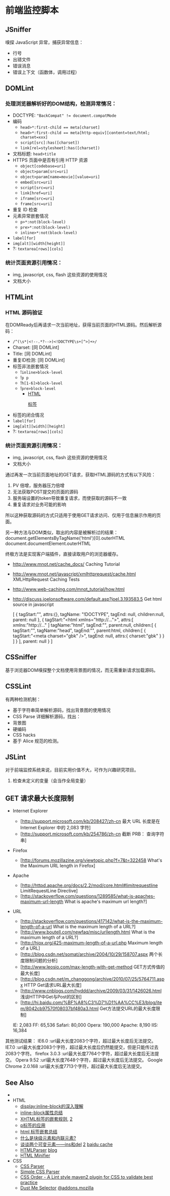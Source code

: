 
# 前端监控脚本

## JSniffer

嗅探 JavaScript 异常，捕获异常信息：
* 行号
* 出错文件
* 错误消息
* 错误上下文（函数体，调用过程）


## DOMLint

### 处理浏览器解析好的DOM结构，检测异常情况：

* DOCTYPE: `"BackCompat" != document.compatMode`
* 编码
    * `head>*:first-child == meta[charset]`
    * `head>*:first-child == meta[http-equiv][content=text/html; charset=xxx]`
    * `script[src]:has([charset])`
    * `link[rel=stylesheet]:has([charset])`
* 文档标题: `head>title`
* HTTPS 页面中是否有引用 HTTP 资源
    * `object[codebase=uri]`
    * `object>param[src=uri]`
    * `object>param[name=movie][value=uri]`
    * `embed[src=uri]`
    * `script[src=uri]`
    * `link[href=uri]`
    * `iframe[src=uri]`
    * `frame[src=uri]`
* 重复 ID 检查
* 元素异常嵌套情况
    * `p>*:not(block-level)`
    * `pre>*:not(block-level)`
    * `inline>*:not(block-level)`
* `label[for]`
* `img[alt][width[height]]`
* ?: `textarea[rows][cols]`

### 统计页面资源引用情况：
* img, javascript, css, flash 这些资源的使用情况
* 文档大小


## HTMLint

### HTML 源码验证

在DOMReady后再请求一次当前地址，获得当前页面的HTML源码。然后解析源码：

* `/^(\s*|<!--.*?-->)<!DOCTYPE\s+[^>]+>/`
* Charset: [同 DOMLint]
* Title: [同 DOMLint]
* 重复ID检测: [同 DOMLint]
* 标签非法嵌套情况
    * !`inline>block-level`
    * !`p p`
    * !`h[1-6]>block-level`
    * !`pre>block-level`
        * [HTML <pre> 标签](http://www.w3school.com.cn/tags/tag_pre.asp)
* 标签的闭合情况
* `label[for]`
* `img[alt][width][height]`
* ?: `textarea[rows][cols]`

### 统计页面资源引用情况：
* img, javascript, css, flash 这些资源的使用情况
* 文档大小

通过再发一次当前页面地址的GET请求，获取HTML源码的方式有以下风险：
1. PV 倍增，服务器压力倍增
2. 无法获取POST提交的页面的源码
3. 服务端设置的token导致重复请求，而使获取的源码不一致
4. 重复请求对业务可能的影响

所以这种获取源码的方式只适用于使用GET请求访问、仅用于信息展示作用的页面。

另一种方法与DOM类似，取出的内容是被解析过的结果：
document.getElementsByTagName('html')[0].outerHTML
document.documentElement.outerHTML

终极方法是实现客户端插件，直接读取用户的浏览器缓存。
* http://www.mnot.net/cache_docs/ Caching Tutorial
* http://www.mnot.net/javascript/xmlhttprequest/cache.html XMLHttpRequest Caching Tests
* http://www.web-caching.com/mnot_tutorial/how.html
* http://discuss.joelonsoftware.com/default.asp?joel.3.193583.5 Get html source in javascript

    [
        {
            tagStart:"<!DOCTYPE html>",
            attrs:{},
            tagName: "!DOCTYPE",
            tagEnd: null,
            children:null,
            parent: null
        },
        {
            tagStart:"<html xmlns=\"http://...\">",
            attrs:[
                xmlns:"http://..."
            ]
            tagName:"html",
            tagEnd:"</html>",
            parent:null,
            children:[
                {
                    tagStart:"<head>",
                    tagName:"head",
                    tagEnd:"</head>",
                    parent:html,
                    children:[
                        {
                            tagStart:"<meta charset=\"gbk\" />",
                            tagEnd: null,
                            attrs:{
                                charset:"gbk"
                            }
                        }
                    ]
                }
            ],
            parent: null
        }
    ]


## CSSniffer

基于浏览器DOM嗅探整个文档使用背景图的情况，而无需重新请求加载源码。


## CSSLint

有两种检测机制：
* 基于字符串简单解析源码，找出背景图的使用情况
* CSS Parse 详细解析源码，找出：
* 背景图
* 硬编码
* CSS hacks
* 基于 Alice 规范的检测。


## JSLint

对于前端监控系统来说，目前实用价值不大，可作为兴趣研究项目。

1. 检查未定义的变量（会当作全局变量）


## GET 请求最大长度限制
* Internet Explorer
    * [http://support.microsoft.com/kb/208427/zh-cn 最大 URL 长度是在 Internet Explorer 中的 2,083 字符]
    * [http://support.microsoft.com/kb/254786/zh-cn 截断 PRB： 查询字符串]
* Firefox
    * [http://forums.mozillazine.org/viewtopic.php?f=7&t=322458 What's the Maximum URL length in Firefox]
* Apache
    * [http://httpd.apache.org/docs/2.2/mod/core.html#limitrequestline LimitRequestLine Directive]
    * [http://stackoverflow.com/questions/1289585/what-is-apaches-maximum-url-length What is apache's maximum url length?]
* URL
    * [http://stackoverflow.com/questions/417142/what-is-the-maximum-length-of-a-url What is the maximum length of a URL?]
    * [http://www.boutell.com/newfaq/misc/urllength.html What is the maximum length of a URL?]
    * [http://hiox.org/425-maximum-length-of-a-url.php Maximum length of a URL]
    * [http://blog.csdn.net/somat/archive/2004/10/29/158707.aspx 两个长度限制问题的分析]
    * [http://www.leosio.com/max-length-with-get-method GET方式传值的最大长度]
    * [http://blog.csdn.net/m_changgong/archive/2010/07/25/5764711.aspx HTTP Get请求URL最大长度]
    * [http://www.cnblogs.com/hyddd/archive/2009/03/31/1426026.html 浅谈HTTP中Get与Post的区别]
    * [http://hi.baidu.com/%BF%A8%C3%D7%D1%AA%CC%E3/blog/item/8042cb97570f08037bf480a3.html Get方法提交URL的最大长度限制]

    IE:      2,083
    FF:     65,536
    Safari: 80,000
    Opera: 190,000
    Apache:  8,190
    IIS:    16,384

其他测试结果：
IE6.0                   :url最大长度2083个字符，超过最大长度后无法提交。
IE7.0                   :url最大长度2083个字符，超过最大长度后仍然能提交，但是只能传过去2083个字符。
firefox 3.0.3           :url最大长度7764个字符，超过最大长度后无法提交。
Opera 9.52              :url最大长度7648个字符，超过最大长度后无法提交。
Google Chrome 2.0.168   :url最大长度7713个字符，超过最大长度后无法提交。


## See Also

* [](https://damnit.jupiterit.com/home/learn)
* HTML
    * [display:inline-block的深入理解](http://www.planabc.net/2007/03/11/display_inline-block/)
    * [inline-block属性总结](http://www.cnblogs.com/svage/archive/2011/01/17/1937670.html)
    * [XHTML标签的嵌套规则](http://www.makben.cn/?p=305),
        [2](http://www.cnblogs.com/newmin/archive/2011/02/18/1958059.html)
    * [p标签的应用](http://www.yzznl.cn/archives/52.html)
    * [html 标签嵌套总结](http://www.xh-css.cn/2010/08/21/html-%E6%A0%87%E7%AD%BE%E5%B5%8C%E5%A5%97%E6%80%BB%E7%BB%93/)
    * [什么是块级元素和内联元素?](http://blog.bandao.cn/archive/39296/blogs-381381.aspx)
    * [谈谈两个可变元素——ins和del](http://xiao3210li.blog.163.com/blog/static/96005640201052033459148/)
        [2](http://www.huihui.name/knowledge-sharing/530.html)
        [baidu cache](http://cache.baidu.com/c?m=9f65cb4a8c8507ed4fece763105392230e54f7397b8c8a5224c3933fcf3704165a3fbfe6627c475286926b6777ee130faaab6a272a0421b58cc8ff109be4cc3c6ad567627f0bf74205a36fb8ca3632b12a872eedb81897ad804684dfd9c4af5744bd55127bf0e7fd5c1767b97881642695ac8e49654863b9fa4316e82a743eec5057b737a2bc737906f1e1ad2f5bb25cc76061c1f86b&p=9c769a46d29852f20aacc4710b1790&user=baidu&fm=sc&query=%C1%BD%B8%F6%BF%C9%B1%E4%D4%AA%CB%D8%A1%AA%A1%AAins%BA%CDdel&qid=a89dd50d0a7ae6ce&p1=1)
    * [HTMLParser](http://ejohn.org/apps/htmlparser/)
        [blog](http://ejohn.org/blog/pure-javascript-html-parser/)
    * [HTML Minifier](http://kangax.github.com/html-minifier/)
* CSS
    * [CSS Parser](http://cssparser.sourceforge.net/)
    * [Simple CSS Parser](http://www.codeproject.com/KB/recipes/CSSParser.aspx)
    * [CSS Order - A Lint style maven2 plugin for CSS to validate best practice](http://code.google.com/p/cssorder/)
    * [Dust Me Selector](http://www.sitepoint.com/dustmeselectors/)
        [@addons.mozilla](https://addons.mozilla.org/en-US/firefox/addon/dust-me-selectors/)
